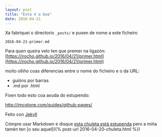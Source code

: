 ```yaml
---
layout: post
title: "Esta é a boa"
date: 2016-04-21
---
```


Xa fabriquei o directorio `_posts/` e puxen de nome a este ficheiro

`2016-04-21-primer.md`

Para quen queira velo ten que premer na ligazón:
[https://irocho.github.io/2016/04/21/primer.html](https://irocho.github.io/2016/04/21/primer.html)

moito olliño coas diferencias entre o nome do ficheiro e o da URL:

* guións por barras
* .md por .html


Fixen todo esto coa axuda do estupendo:

http://jmcglone.com/guides/github-pages/

Feito con [Jekyll](http://jekyllrb.com)

Cómpre usar Markdown e disque [esta chuleta está estupenda](http://packetlife.net/media/library/16/Markdown.pdf) pero a miña tamén ten
[o seu aquel]({% post-url 2016-04-20-chuleta.html %})

